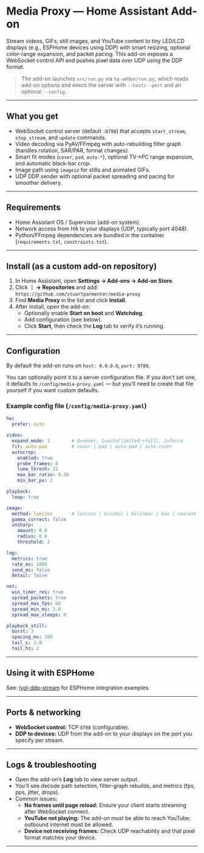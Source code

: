 # Media Proxy — Home Assistant Add-on

Stream videos, GIFs, still images, and YouTube content to tiny LED/LCD displays (e.g., ESPHome devices using DDP) with smart resizing, optional color-range expansion, and packet pacing. This add-on exposes a WebSocket control API and pushes pixel data over UDP using the DDP format.

> The add-on launches `src/run.py` via `ha-addon/run.py`, which reads add-on options and execs the server with `--host/--port` and an optional `--config`.

---

## What you get

- WebSocket control server (default `:8788`) that accepts `start_stream`, `stop_stream`, and `update` commands.  
- Video decoding via PyAV/FFmpeg with auto-rebuilding filter graph (handles rotation, SAR/PAR, format changes).  
- Smart fit modes (`cover`, `pad`, `auto-*`), optional TV→PC range expansion, and automatic black-bar crop.  
- Image path using `imageio` for stills and animated GIFs.  
- UDP DDP sender with optional packet spreading and pacing for smoother delivery.  

---

## Requirements

- Home Assistant OS / Supervisor (add-on system).  
- Network access from HA to your displays (UDP, typically port 4048).  
- Python/FFmpeg dependencies are bundled in the container (`requirements.txt`, `constraints.txt`).  

---

## Install (as a custom add-on repository)

1. In Home Assistant, open **Settings → Add-ons → Add-on Store**.  
2. Click **⋮ → Repositories** and add:  
   `https://github.com/stuartparmenter/media-proxy`  
3. Find **Media Proxy** in the list and click **Install**.  
4. After install, open the add-on:  
   - Optionally enable **Start on boot** and **Watchdog**.  
   - Add configuration (see below).  
   - Click **Start**, then check the **Log** tab to verify it’s running.  

---

## Configuration

By default the add-on runs on `host: 0.0.0.0`, `port: 8788`.  

You can optionally point it to a server configuration file. If you don’t set one, it defaults to `/config/media-proxy.yaml` — but you’ll need to create that file yourself if you want custom defaults.  

### Example config file (`/config/media-proxy.yaml`)

```yaml
hw:
  prefer: auto

video:
  expand_mode: 1        # 0=never, 1=auto(limited->full), 2=force
  fit: auto-pad         # cover | pad | auto-pad | auto-cover
  autocrop:
    enabled: true
    probe_frames: 8
    luma_thresh: 22
    max_bar_ratio: 0.20
    min_bar_px: 2

playback:
  loop: true

image:
  method: lanczos       # lanczos | bicubic | bilinear | box | nearest
  gamma_correct: false
  unsharp:
    amount: 0.0
    radius: 0.6
    threshold: 2

log:
  metrics: true
  rate_ms: 1000
  send_ms: false
  detail: false

net:
  win_timer_res: true
  spread_packets: true
  spread_max_fps: 60
  spread_min_ms: 3.0
  spread_max_sleeps: 0

playback_still:
  burst: 3
  spacing_ms: 100
  tail_s: 2.0
  tail_hz: 2
```

---

## Using it with ESPHome

See: [lvgl-ddp-stream](https://github.com/stuartparmenter/lvgl-ddp-stream) for ESPHome integration examples.  

---

## Ports & networking

- **WebSocket control:** TCP `8788` (configurable).  
- **DDP to devices:** UDP from the add-on to your displays on the port you specify per stream.  

---

## Logs & troubleshooting

- Open the add-on’s **Log** tab to view server output.  
- You’ll see decode path selection, filter-graph rebuilds, and metrics (fps, pps, jitter, drops).  
- Common issues:  
  - **No frames until page reload:** Ensure your client starts streaming after WebSocket connect.  
  - **YouTube not playing:** The add-on must be able to reach YouTube; outbound internet must be allowed.  
  - **Device not receiving frames:** Check UDP reachability and that pixel format matches your device.  

---
